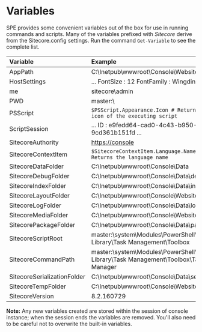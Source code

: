 # Variables

SPE provides some convenient variables out of the box for use in running commands and scripts. Many of the variables prefixed with _Sitecore_ derive from the Sitecore.config settings. Run the command `Get-Variable` to see the complete list.

| **Variable** | **Example** |
| :--- | :--- |
| AppPath | C:\Inetpub\wwwroot\Console\Website\ |
| HostSettings | ...   FontSize : 12   FontFamily : Wingdings   ... |
| me | sitecore\admin |
| PWD | master:\ |
| PSScript | `$PSScript.Appearance.Icon # Returns the icon of the executing script` |
| ScriptSession | ...   ID : e9fedd64-cad0-4c43-b950-9cd361b151fd   ... |
| SitecoreAuthority | [https://console](https://console) |
| SitecoreContextItem | `$SitecoreContextItem.Language.Name # Returns the language name` |
| SitecoreDataFolder | C:\Inetpub\wwwroot\Console\Data |
| SitecoreDebugFolder | C:\Inetpub\wwwroot\Console\Data\debug |
| SitecoreIndexFolder | C:\Inetpub\wwwroot\Console\Data\indexes |
| SitecoreLayoutFolder | C:\Inetpub\wwwroot\Console\Website\layouts |
| SitecoreLogFolder | C:\Inetpub\wwwroot\Console\Data\logs |
| SitecoreMediaFolder | C:\Inetpub\wwwroot\Console\Website\upload |
| SitecorePackageFolder | C:\Inetpub\wwwroot\Console\Data\packages |
| SitecoreScriptRoot | master:\system\Modules\PowerShell\Script Library\Task Management\Toolbox |
| SitecoreCommandPath | master:\system\Modules\PowerShell\Script Library\Task Management\Toolbox\Task Manager |
| SitecoreSerializationFolder | C:\Inetpub\wwwroot\Console\Data\serialization |
| SitecoreTempFolder | C:\Inetpub\wwwroot\Console\Website\temp |
| SitecoreVersion | 8.2.160729 |

**Note:** Any new variables created are stored within the session of console instance; when the session ends the variables are removed. You'll also need to be careful not to overwrite the built-in variables.

